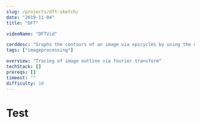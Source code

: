 ```yaml
---
slug: /projects/dft-sketch/
date: "2019-11-04"
title: "DFT"

videoName: "DFTVid"

carddesc: "Graphs the contours of an image via epicycles by using the discrete Fourier transform."
tags: ["imageprocessing"]

overview: "Tracing of image outline via fourier transform"
techStack: []
prereqs: []
timeest: ""
difficulty: 10
---
```


# Test